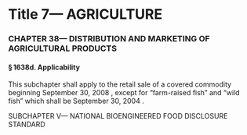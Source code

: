 
# Title 7— AGRICULTURE
### CHAPTER 38— DISTRIBUTION AND MARKETING OF AGRICULTURAL PRODUCTS
#### § 1638d. Applicability

This subchapter shall apply to the retail sale of a covered commodity beginning September 30, 2008 , except for “farm-raised fish” and “wild fish” which shall be September 30, 2004 .

SUBCHAPTER V— NATIONAL BIOENGINEERED FOOD DISCLOSURE STANDARD
